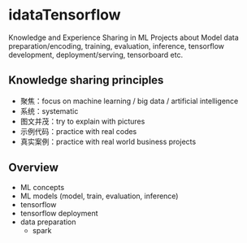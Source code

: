 # idataTensorflow
Knowledge and Experience Sharing in ML Projects about Model data preparation/encoding, training, evaluation, inference, tensorflow development, deployment/serving, tensorboard etc.  

## Knowledge sharing principles
- 聚焦：focus on machine learning / big data / artificial intelligence
- 系统：systematic
- 图文并茂：try to explain with pictures
- 示例代码：practice with real codes
- 真实案例：practice with real world business projects


## Overview
- ML concepts
- ML models (model, train, evaluation, inference)
- tensorflow
- tensorflow deployment
- data preparation
  - spark
